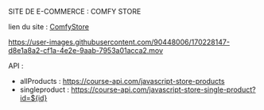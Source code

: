 SITE DE E-COMMERCE : COMFY STORE


lien du site : [ComfyStore](https://comfystoreaw.netlify.app)

https://user-images.githubusercontent.com/90448006/170228147-d8e1a8a2-cf1a-4e2e-9aab-7953a01acca2.mov


API : 
- allProducts : https://course-api.com/javascript-store-products
- singleproduct : https://course-api.com/javascript-store-single-product?id=${id}
